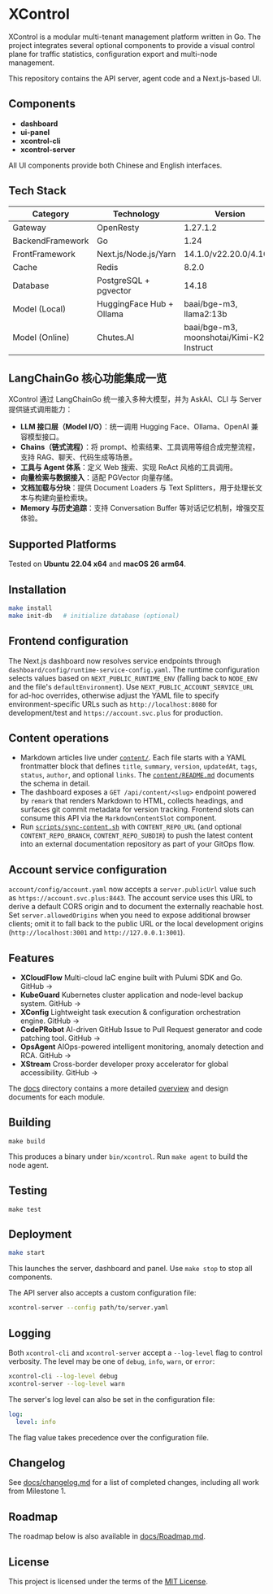 # XControl

XControl is a modular multi-tenant management platform written in Go. The project integrates several optional components to provide a visual control plane for traffic statistics, configuration export and multi-node management.

This repository contains the API server, agent code and a Next.js-based UI.

## Components

- **dashboard**
- **ui-panel**
- **xcontrol-cli**
- **xcontrol-server**

All UI components provide both Chinese and English interfaces.

## Tech Stack

| Category         | Technology            | Version                    |
|------------------|-----------------------|----------------------------|
| Gateway          | OpenResty             | 1.27.1.2                   |
| BackendFramework | Go                    | 1.24                       |
| FrontFramework   | Next.js/Node.js/Yarn  | 14.1.0/v22.20.0/4.10.3     |
| Cache            | Redis                 | 8.2.0                      |
| Database         | PostgreSQL + pgvector | 14.18                      |
| Model (Local)    | HuggingFace Hub + Ollama | baai/bge-m3, llama2:13b |
| Model (Online)   | Chutes.AI  | baai/bge-m3, moonshotai/Kimi-K2-Instruct |

## LangChainGo 核心功能集成一览

XControl 通过 LangChainGo 统一接入多种大模型，并为 AskAI、CLI 与 Server 提供链式调用能力：

- **LLM 接口层（Model I/O）**：统一调用 Hugging Face、Ollama、OpenAI 兼容模型接口。
- **Chains（链式流程）**：将 prompt、检索结果、工具调用等组合成完整流程，支持 RAG、聊天、代码生成等场景。
- **工具与 Agent 体系**：定义 Web 搜索、实现 ReAct 风格的工具调用。
- **向量检索与数据接入**：适配 PGVector 向量存储。
- **文档加载与分块**：提供 Document Loaders 与 Text Splitters，用于处理长文本与构建向量检索块。
- **Memory 与历史追踪**：支持 Conversation Buffer 等对话记忆机制，增强交互体验。


## Supported Platforms

Tested on **Ubuntu 22.04 x64** and **macOS 26 arm64**.

## Installation

```bash
make install
make init-db   # initialize database (optional)
```

## Frontend configuration

The Next.js dashboard now resolves service endpoints through `dashboard/config/runtime-service-config.yaml`. The runtime
configuration selects values based on `NEXT_PUBLIC_RUNTIME_ENV` (falling back to `NODE_ENV` and the file's
`defaultEnvironment`). Use `NEXT_PUBLIC_ACCOUNT_SERVICE_URL` for ad-hoc overrides, otherwise adjust the YAML file to specify
environment-specific URLs such as `http://localhost:8080` for development/test and `https://account.svc.plus` for production.

## Content operations

- Markdown articles live under [`content/`](./content). Each file starts with a YAML frontmatter block that defines
  `title`, `summary`, `version`, `updatedAt`, `tags`, `status`, `author`, and optional `links`. The [`content/README.md`](./content/README.md)
  documents the schema in detail.
- The dashboard exposes a `GET /api/content/<slug>` endpoint powered by `remark` that renders Markdown to HTML, collects
  headings, and surfaces git commit metadata for version tracking. Frontend slots can consume this API via the
  `MarkdownContentSlot` component.
- Run [`scripts/sync-content.sh`](./scripts/sync-content.sh) with `CONTENT_REPO_URL` (and optional `CONTENT_REPO_BRANCH`,
  `CONTENT_REPO_SUBDIR`) to push the latest content into an external documentation repository as part of your GitOps flow.

## Account service configuration

`account/config/account.yaml` now accepts a `server.publicUrl` value such as `https://account.svc.plus:8443`. The account service
uses this URL to derive a default CORS origin and to document the externally reachable host. Set `server.allowedOrigins` when you
need to expose additional browser clients; omit it to fall back to the public URL or the local development origins
(`http://localhost:3001` and `http://127.0.0.1:3001`).

## Features
- **XCloudFlow** Multi-cloud IaC engine built with Pulumi SDK and Go. GitHub →
- **KubeGuard** Kubernetes cluster application and node-level backup system. GitHub →
- **XConfig** Lightweight task execution & configuration orchestration engine. GitHub →
- **CodePRobot** AI-driven GitHub Issue to Pull Request generator and code patching tool. GitHub →
- **OpsAgent** AIOps-powered intelligent monitoring, anomaly detection and RCA. GitHub →
- **XStream** Cross-border developer proxy accelerator for global accessibility. GitHub →

The [docs](./docs) directory contains a more detailed [overview](./docs/overview.md) and design documents for each module.

## Building
```
make build
```
This produces a binary under `bin/xcontrol`. Run `make agent` to build the node agent.

## Testing
```
make test
```

## Deployment

```bash
make start
```

This launches the server, dashboard and panel. Use `make stop` to stop all components.

The API server also accepts a custom configuration file:

```bash
xcontrol-server --config path/to/server.yaml
```

## Logging

Both `xcontrol-cli` and `xcontrol-server` accept a `--log-level` flag to control verbosity. The level may be one of `debug`, `info`, `warn`, or `error`:

```bash
xcontrol-cli --log-level debug
xcontrol-server --log-level warn
```

The server's log level can also be set in the configuration file:

```yaml
log:
  level: info
```

The flag value takes precedence over the configuration file.

## Changelog

See [docs/changelog.md](./docs/changelog.md) for a list of completed changes, including all work from Milestone&nbsp;1.

## Roadmap

The roadmap below is also available in [docs/Roadmap.md](./docs/Roadmap.md).

## License

This project is licensed under the terms of the [MIT License](./LICENSE).
